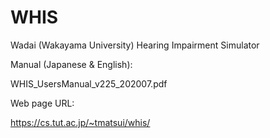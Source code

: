 # WHIS
Wadai (Wakayama University) Hearing Impairment Simulator

Manual (Japanese & English):

WHIS_UsersManual_v225_202007.pdf

Web page URL:

https://cs.tut.ac.jp/~tmatsui/whis/
